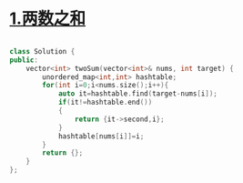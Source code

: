 # [1.两数之和](https://leetcode.cn/problems/two-sum/description/)

```cpp

class Solution {
public:
    vector<int> twoSum(vector<int>& nums, int target) {
        unordered_map<int,int> hashtable;
        for(int i=0;i<nums.size();i++){
            auto it=hashtable.find(target-nums[i]);
            if(it!=hashtable.end())
            {
                return {it->second,i};
            }
            hashtable[nums[i]]=i;
        }
        return {};
    }
};
```
